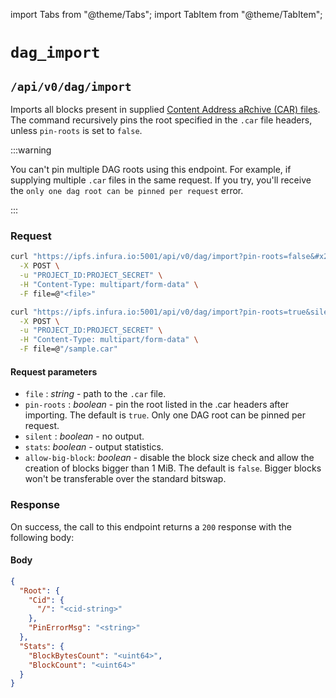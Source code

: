 import Tabs from "@theme/Tabs";
import TabItem from "@theme/TabItem";

# `dag_import`

## `/api/v0/dag/import`

Imports all blocks present in supplied [Content Address aRchive (CAR) files](https://ipld.io/specs/transport/car/). The command recursively pins the root specified in the `.car` file headers, unless `pin-roots` is set to `false`.

:::warning

You can't pin multiple DAG roots using this endpoint. For example, if supplying multiple `.car` files in the same request. If you try, you'll receive the `only one dag root can be pinned per request` error.

:::

### Request

<Tabs>
  <TabItem value="Syntax" label="Syntax" default>

```bash
curl "https://ipfs.infura.io:5001/api/v0/dag/import?pin-roots=false&#x26;allow-big-block=false" \
  -X POST \
  -u "PROJECT_ID:PROJECT_SECRET" \
  -H "Content-Type: multipart/form-data" \
  -F file=@"<file>"
```

  </TabItem>
  <TabItem value="Example" label="Example" >

```bash
curl "https://ipfs.infura.io:5001/api/v0/dag/import?pin-roots=true&silent=<value>&stats=<value>&allow-big-block=false" \
  -X POST \
  -u "PROJECT_ID:PROJECT_SECRET" \
  -H "Content-Type: multipart/form-data" \
  -F file=@"/sample.car"
```

  </TabItem>
</Tabs>

#### Request parameters

- `file` : _string_ - path to the `.car` file.
- `pin-roots` : _boolean_ - pin the root listed in the .car headers after importing. The default is `true`. Only one DAG root can be pinned per request.
- `silent` : _boolean_ - no output.
- `stats`: _boolean_ - output statistics.
- `allow-big-block`: _boolean_ - disable the block size check and allow the creation of blocks bigger than 1 MiB. The default is `false`. Bigger blocks won't be transferable over the standard bitswap.

### Response

On success, the call to this endpoint returns a `200` response with the following body:

#### Body

```json
{
  "Root": {
    "Cid": {
      "/": "<cid-string>"
    },
    "PinErrorMsg": "<string>"
  },
  "Stats": {
    "BlockBytesCount": "<uint64>",
    "BlockCount": "<uint64>"
  }
}
```
